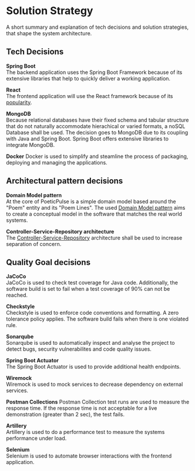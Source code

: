 # Solution Strategy

A short summary and explanation of tech decisions and solution strategies, that shape the system architecture.

## Tech Decisions

**Spring Boot**  
The backend application uses the Spring Boot Framework because of its extensive libraries that help to quickly deliver a working application.

**React**  
The frontend application will use the React framework because of its [popularity](https://gist.github.com/tkrotoff/b1caa4c3a185629299ec234d2314e190).

**MongoDB**  
Because relational databases have their fixed schema and tabular structure that do not naturally accommodate hierachical or varied formats, a noSQL Database shall be used. The decision goes to MongoDB due to its coupling with Java and Spring Boot. Spring Boot offers extensive libraries to integrate MongoDB.

**Docker**
Docker is used to simplify and steamline the process of packaging, deploying and managing the applications.

## Architectural pattern decisions

**Domain Model pattern**  
At the core of PoeticPulse is a simple domain model based around the "Poem" entity and its "Poem Lines". The used [Domain Model pattern](https://java-design-patterns.com/patterns/domain-model/) aims to create a conceptual model in the software that matches the real world systems.

**Controller-Service-Repository architecture**  
The [Controller-Service-Repository](https://tom-collings.medium.com/controller-service-repository-16e29a4684e5) architecture shall be used to increase separation of concern.

## Quality Goal decisions

**JaCoCo**  
JaCoCo is used to check test coverage for Java code. Additionally, the software build is set to fail when a test coverage of 90% can not be reached.

**Checkstyle**  
Checkstyle is used to enforce code conventions and formatting. A zero tolerance policy applies. The software build fails when there is one violated rule.

**Sonarqube**  
Sonarqube is used to automatically inspect and analyse the project to detect bugs, security vulnerabilites and code quality issues.

**Spring Boot Actuator**  
The Spring Boot Actuator is used to provide additional health endpoints.

**Wiremock**  
Wiremock is used to mock services to decrease dependency on external services.

**Postman Collections**
Postman Collection test runs are used to measure the response time. If the response time is not acceptable for a live demonstration (greater than 2 sec), the test fails.

**Artillery**  
Artillery is used to do a performance test to measure the systems performance under load.

**Selenium**  
Selenium is used to automate browser interactions with the frontend application.